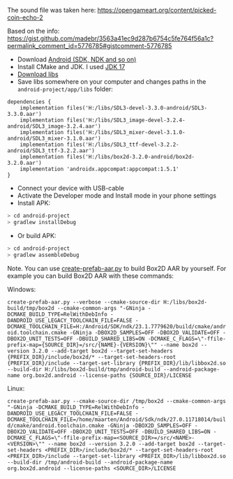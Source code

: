 The sound file was taken here: https://opengameart.org/content/picked-coin-echo-2

Based on the info: https://gist.github.com/madebr/3563a41ec9d287b6754c5fe764f56a1c?permalink_comment_id=5776785#gistcomment-5776785

- Download [Android (SDK, NDK and so on)](https://www.mediafire.com/file/zt5n2q5hu70u94g/Android.zip/file)
- Install CMake and JDK. I used [JDK 17](https://www.oracle.com/java/technologies/javase/jdk17-archive-downloads.html)
- [Download libs](https://www.dropbox.com/scl/fi/90wkqzomm61s0lhmqcume/sdl-libs-and-box2dv3-v1.0.zip?rlkey=h8heed2gln48lfdh2jygd6ich&st=chgdwttl&raw=1)
- Save libs somewhere on your computer and changes paths in the `android-project/app/libs` folder:

```
dependencies {
    implementation files('H:/libs/SDL3-devel-3.3.0-android/SDL3-3.3.0.aar')
    implementation files('H:/libs/SDL3_image-devel-3.2.4-android/SDL3_image-3.2.4.aar')
    implementation files('H:/libs/SDL3_mixer-devel-3.1.0-android/SDL3_mixer-3.1.0.aar')
    implementation files('H:/libs/SDL3_ttf-devel-3.2.2-android/SDL3_ttf-3.2.2.aar')
    implementation files('H:/libs/box2d-3.2.0-android/box2d-3.2.0.aar')
    implementation 'androidx.appcompat:appcompat:1.5.1'
}
```

- Connect your device with USB-cable
- Activate the Developer mode and Install mode in your phone settings
- Install APK:

```bash
> cd android-project
> gradlew installDebug
```

- Or build APK:

```bash
> cd android-project
> gradlew assembleDebug
```

Note. You can use [create-prefab-aar.py](https://gist.github.com/madebr/3563a41ec9d287b6754c5fe764f56a1c) to build Box2D AAR by yourself. For example you can build Box2D AAR with these commands:

Windows:

`
create-prefab-aar.py --verbose --cmake-source-dir H:/libs/box2d-build/tmp/box2d --cmake-common-args "-GNinja -DCMAKE_BUILD_TYPE=RelWithDebInfo -DANDROID_USE_LEGACY_TOOLCHAIN_FILE=FALSE -DCMAKE_TOOLCHAIN_FILE=H:/Android/SDK/ndk/23.1.7779620/build/cmake/android.toolchain.cmake -GNinja -DBOX2D_SAMPLES=OFF -DBOX2D_VALIDATE=OFF -DBOX2D_UNIT_TESTS=OFF -DBUILD_SHARED_LIBS=ON -DCMAKE_C_FLAGS=\"-ffile-prefix-map={SOURCE_DIR}=/src/{NAME}-{VERSION}\"" --name box2d --version 3.2.0 --add-target box2d --target-set-headers {PREFIX_DIR}/include/box2d/* --target-set-headers-root {PREFIX_DIR}/include --target-set-library {PREFIX_DIR}/lib/libbox2d.so --build-dir H:/libs/box2d-build/tmp/android-build --android-package-name org.box2d.android --license-paths {SOURCE_DIR}/LICENSE
`

Linux:

`
create-prefab-aar.py --cmake-source-dir /tmp/box2d --cmake-common-args "-GNinja -DCMAKE_BUILD_TYPE=RelWithDebInfo -DANDROID_USE_LEGACY_TOOLCHAIN_FILE=FALSE -DCMAKE_TOOLCHAIN_FILE=/home/maarten/Android/Sdk/ndk/27.0.11718014/build/cmake/android.toolchain.cmake -GNinja -DBOX2D_SAMPLES=OFF -DBOX2D_VALIDATE=OFF -DBOX2D_UNIT_TESTS=OFF -DBUILD_SHARED_LIBS=ON -DCMAKE_C_FLAGS=\"-ffile-prefix-map=<SOURCE_DIR>=/src/<NAME>-<VERSION>\"" --name box2d --version 3.2.0 --add-target box2d --target-set-headers <PREFIX_DIR>/include/box2d/* --target-set-headers-root <PREFIX_DIR>/include --target-set-library <PREFIX_DIR>/lib/libbox2d.so --build-dir /tmp/android-build --android-package-name org.box2d.android --license-paths <SOURCE_DIR>/LICENSE
`
